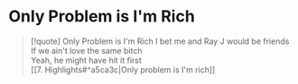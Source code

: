 # Only Problem is I'm Rich

> [!quote] Only Problem is I'm Rich
I bet me and Ray J would be friends  
If we ain't love the same bitch  
Yeah, he might have hit it first  
[[7. Highlights#^a5ca3c|Only problem is I'm rich]]  
